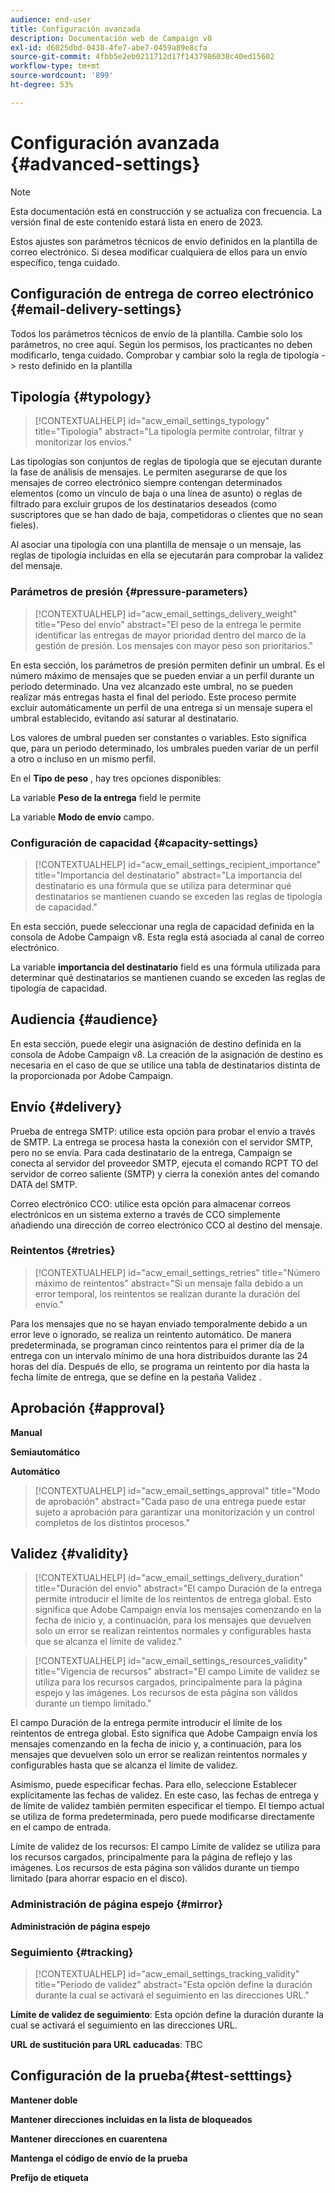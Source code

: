 ```yaml
---
audience: end-user
title: Configuración avanzada
description: Documentación web de Campaign v8
exl-id: d6025dbd-0438-4fe7-abe7-0459a89e8cfa
source-git-commit: 4fbb5e2eb0211712d17f1437986038c40ed15602
workflow-type: tm+mt
source-wordcount: '899'
ht-degree: 53%

---
```


# Configuración avanzada {#advanced-settings}

>[!NOTE]
>
>Esta documentación está en construcción y se actualiza con frecuencia. La versión final de este contenido estará lista en enero de 2023.

Estos ajustes son parámetros técnicos de envío definidos en la plantilla de correo electrónico. Si desea modificar cualquiera de ellos para un envío específico, tenga cuidado.

## Configuración de entrega de correo electrónico {#email-delivery-settings}

<!--
October 2022 

Note that this page is for now a placeholder to host Contextualhelp blocks

Do not delete these blocks 

Documentation on this part is targeted for december 2022
-->

Todos los parámetros técnicos de envío de la plantilla.
Cambie solo los parámetros, no cree aquí.
Según los permisos, los practicantes no deben modificarlo, tenga cuidado. Comprobar y cambiar solo la regla de tipología -> resto definido en la plantilla

## Tipología {#typology}

>[!CONTEXTUALHELP]
>id="acw_email_settings_typology"
>title="Tipología"
>abstract="La tipología permite controlar, filtrar y monitorizar los envíos."

Las tipologías son conjuntos de reglas de tipología que se ejecutan durante la fase de análisis de mensajes. Le permiten asegurarse de que los mensajes de correo electrónico siempre contengan determinados elementos (como un vínculo de baja o una línea de asunto) o reglas de filtrado para excluir grupos de los destinatarios deseados (como suscriptores que se han dado de baja, competidoras o clientes que no sean fieles).

Al asociar una tipología con una plantilla de mensaje o un mensaje, las reglas de tipología incluidas en ella se ejecutarán para comprobar la validez del mensaje.

### Parámetros de presión {#pressure-parameters}

>[!CONTEXTUALHELP]
>id="acw_email_settings_delivery_weight"
>title="Peso del envío"
>abstract="El peso de la entrega le permite identificar las entregas de mayor prioridad dentro del marco de la gestión de presión. Los mensajes con mayor peso son prioritarios."

En esta sección, los parámetros de presión permiten definir un umbral. Es el número máximo de mensajes que se pueden enviar a un perfil durante un periodo determinado. Una vez alcanzado este umbral, no se pueden realizar más entregas hasta el final del periodo. Este proceso permite excluir automáticamente un perfil de una entrega si un mensaje supera el umbral establecido, evitando así saturar al destinatario.

Los valores de umbral pueden ser constantes o variables. Esto significa que, para un periodo determinado, los umbrales pueden variar de un perfil a otro o incluso en un mismo perfil.

En el **Tipo de peso** , hay tres opciones disponibles:

La variable **Peso de la entrega** field le permite

La variable **Modo de envío** campo.

### Configuración de capacidad {#capacity-settings}

>[!CONTEXTUALHELP]
>id="acw_email_settings_recipient_importance"
>title="Importancia del destinatario"
>abstract="La importancia del destinatario es una fórmula que se utiliza para determinar qué destinatarios se mantienen cuando se exceden las reglas de tipología de capacidad."

En esta sección, puede seleccionar una regla de capacidad definida en la consola de Adobe Campaign v8. Esta regla está asociada al canal de correo electrónico.

La variable **importancia del destinatario** field es una fórmula utilizada para determinar qué destinatarios se mantienen cuando se exceden las reglas de tipología de capacidad.

## Audiencia {#audience}

En esta sección, puede elegir una asignación de destino definida en la consola de Adobe Campaign v8. La creación de la asignación de destino es necesaria en el caso de que se utilice una tabla de destinatarios distinta de la proporcionada por Adobe Campaign.

## Envío {#delivery}

Prueba de entrega SMTP: utilice esta opción para probar el envío a través de SMTP. La entrega se procesa hasta la conexión con el servidor SMTP, pero no se envía. Para cada destinatario de la entrega, Campaign se conecta al servidor del proveedor SMTP, ejecuta el comando RCPT TO del servidor de correo saliente (SMTP) y cierra la conexión antes del comando DATA del SMTP.

Correo electrónico CCO: utilice esta opción para almacenar correos electrónicos en un sistema externo a través de CCO simplemente añadiendo una dirección de correo electrónico CCO al destino del mensaje.

### Reintentos {#retries}

>[!CONTEXTUALHELP]
>id="acw_email_settings_retries"
>title="Número máximo de reintentos"
>abstract="Si un mensaje falla debido a un error temporal, los reintentos se realizan durante la duración del envío."

Para los mensajes que no se hayan enviado temporalmente debido a un error leve o ignorado, se realiza un reintento automático. De manera predeterminada, se programan cinco reintentos para el primer día de la entrega con un intervalo mínimo de una hora distribuidos durante las 24 horas del día. Después de ello, se programa un reintento por día hasta la fecha límite de entrega, que se define en la pestaña Validez .

## Aprobación {#approval}

**Manual**

**Semiautomático**

**Automático**

>[!CONTEXTUALHELP]
>id="acw_email_settings_approval"
>title="Modo de aprobación"
>abstract="Cada paso de una entrega puede estar sujeto a aprobación para garantizar una monitorización y un control completos de los distintos procesos."

## Validez {#validity}

>[!CONTEXTUALHELP]
>id="acw_email_settings_delivery_duration"
>title="Duración del envío"
>abstract="El campo Duración de la entrega permite introducir el límite de los reintentos de entrega global. Esto significa que Adobe Campaign envía los mensajes comenzando en la fecha de inicio y, a continuación, para los mensajes que devuelven solo un error se realizan reintentos normales y configurables hasta que se alcanza el límite de validez."

>[!CONTEXTUALHELP]
>id="acw_email_settings_resources_validity"
>title="Vigencia de recursos"
>abstract="El campo Límite de validez se utiliza para los recursos cargados, principalmente para la página espejo y las imágenes. Los recursos de esta página son válidos durante un tiempo limitado."


El campo Duración de la entrega permite introducir el límite de los reintentos de entrega global. Esto significa que Adobe Campaign envía los mensajes comenzando en la fecha de inicio y, a continuación, para los mensajes que devuelven solo un error se realizan reintentos normales y configurables hasta que se alcanza el límite de validez.

Asimismo, puede especificar fechas. Para ello, seleccione Establecer explícitamente las fechas de validez. En este caso, las fechas de entrega y de límite de validez también permiten especificar el tiempo. El tiempo actual se utiliza de forma predeterminada, pero puede modificarse directamente en el campo de entrada.

Límite de validez de los recursos: El campo Límite de validez se utiliza para los recursos cargados, principalmente para la página de reflejo y las imágenes. Los recursos de esta página son válidos durante un tiempo limitado (para ahorrar espacio en el disco).

### Administración de página espejo {#mirror}

**Administración de página espejo**

### Seguimiento {#tracking}

>[!CONTEXTUALHELP]
>id="acw_email_settings_tracking_validity"
>title="Período de validez"
>abstract="Esta opción define la duración durante la cual se activará el seguimiento en las direcciones URL."

**Límite de validez de seguimiento**: Esta opción define la duración durante la cual se activará el seguimiento en las direcciones URL.

**URL de sustitución para URL caducadas**: TBC


## Configuración de la prueba{#test-setttings}

**Mantener doble**

**Mantener direcciones incluidas en la lista de bloqueados**

**Mantener direcciones en cuarentena**

**Mantenga el código de envío de la prueba**

**Prefijo de etiqueta**
